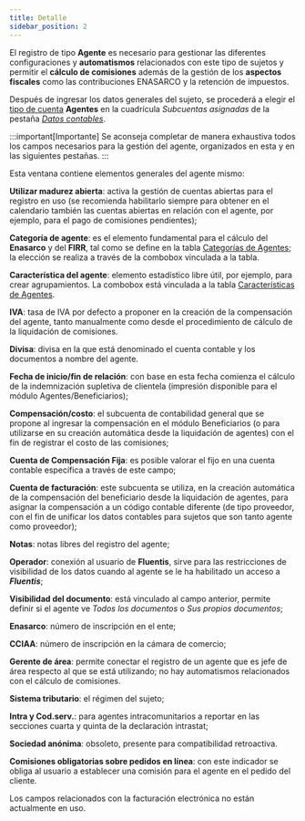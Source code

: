 ```yaml
---
title: Detalle 
sidebar_position: 2
---
```


El registro de tipo **Agente** es necesario para gestionar las diferentes configuraciones y **automatismos** relacionados con este tipo de sujetos y permitir el **cálculo de comisiones** además de la gestión de los **aspectos fiscales** como las contribuciones ENASARCO y la retención de impuestos.

Después de ingresar los datos generales del sujeto, se procederá a elegir el [tipo de cuenta](/docs/configurations/tables/finance/account-types) **Agentes** en la cuadrícula *Subcuentas asignadas* de la pestaña [*Datos contables*](/docs/erp-home/registers/contacts/create-new-contact/accounting-data/accounting-data-intro).

:::important[Importante]
Se aconseja completar de manera exhaustiva todos los campos necesarios para la gestión del agente, organizados en esta y en las siguientes pestañas.
:::

Esta ventana contiene elementos generales del agente mismo:

**Utilizar madurez abierta**: activa la gestión de cuentas abiertas para el registro en uso (se recomienda habilitarlo siempre para obtener en el calendario también las cuentas abiertas en relación con el agente, por ejemplo, para el pago de comisiones pendientes); 

**Categoría de agente**: es el elemento fundamental para el cálculo del **Enasarco** y del **FIRR**, tal como se define en la tabla [Categorías de Agentes](/docs/configurations/tables/sales/agent-category); la elección se realiza a través de la combobox vinculada a la tabla.

**Característica del agente**: elemento estadístico libre útil, por ejemplo, para crear agrupamientos. La combobox está vinculada a la tabla [Características de Agentes](/docs/configurations/tables/sales/agent-characteristics).

**IVA**: tasa de IVA por defecto a proponer en la creación de la compensación del agente, tanto manualmente como desde el procedimiento de cálculo de la liquidación de comisiones.

**Divisa**: divisa en la que está denominado el cuenta contable y los documentos a nombre del agente.

**Fecha de inicio/fin de relación**: con base en esta fecha comienza el cálculo de la indemnización supletiva de clientela (impresión disponible para el módulo Agentes/Beneficiarios);

**Compensación/costo**: el subcuenta de contabilidad general que se propone al ingresar la compensación en el módulo Beneficiarios (o para utilizarse en su creación automática desde la liquidación de agentes) con el fin de registrar el costo de las comisiones;

**Cuenta de Compensación Fija**: es posible valorar el fijo en una cuenta contable específica a través de este campo;

**Cuenta de facturación**: este subcuenta se utiliza, en la creación automática de la compensación del beneficiario desde la liquidación de agentes, para asignar la compensación a un código contable diferente (de tipo proveedor, con el fin de unificar los datos contables para sujetos que son tanto agente como proveedor);

**Notas**: notas libres del registro del agente;

**Operador**: conexión al usuario de **Fluentis**, sirve para las restricciones de visibilidad de los datos cuando al agente se le ha habilitado un acceso a ***Fluentis***;

**Visibilidad del documento**: está vinculado al campo anterior, permite definir si el agente ve *Todos los documentos* o *Sus propios documentos*;

**Enasarco**: número de inscripción en el ente;

**CCIAA**: número de inscripción en la cámara de comercio;

**Gerente de área**: permite conectar el registro de un agente que es jefe de área respecto al que se está utilizando; no hay automatismos relacionados con el cálculo de comisiones.

**Sistema tributario**: el régimen del sujeto;

**Intra y Cod.serv.**: para agentes intracomunitarios a reportar en las secciones cuarta y quinta de la declaración intrastat;

**Sociedad anónima**: obsoleto, presente para compatibilidad retroactiva.

**Comisiones obligatorias sobre pedidos en línea**: con este indicador se obliga al usuario a establecer una comisión para el agente en el pedido del cliente.

Los campos relacionados con la facturación electrónica no están actualmente en uso.